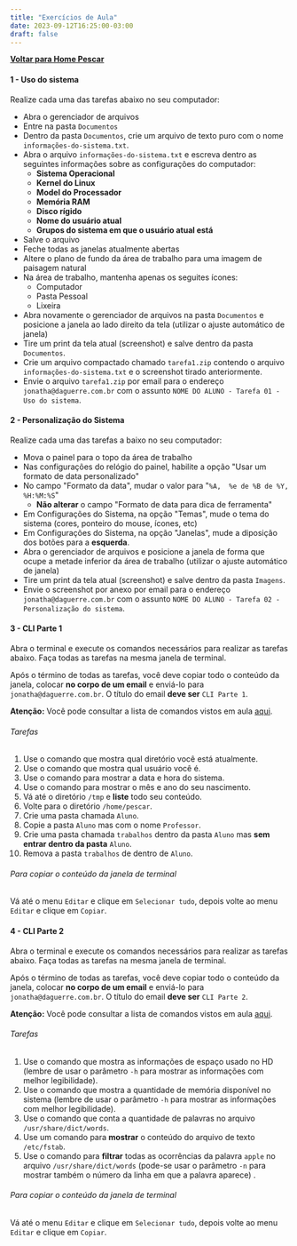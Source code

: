 ```yaml
---
title: "Exercícios de Aula"
date: 2023-09-12T16:25:00-03:00
draft: false
---
```




<a href="/" title="Voltar para Home Pescar"><i class="fa fa-arrow-circle-o-left"></i><b>Voltar para Home Pescar</b></a>

#### 1 - Uso do sistema

Realize cada uma das tarefas abaixo no seu computador:

- Abra o gerenciador de arquivos
- Entre na pasta `Documentos`
- Dentro da pasta `Documentos`, crie um arquivo de texto puro com o nome `informações-do-sistema.txt`.
- Abra o arquivo `informações-do-sistema.txt` e escreva dentro as seguintes informações sobre as configurações do computador:
  - **Sistema Operacional**
  - **Kernel do Linux**
  - **Model do Processador**
  - **Memória RAM**
  - **Disco rígido**
  - **Nome do usuário atual**
  - **Grupos do sistema em que o usuário atual está**
- Salve o arquivo
- Feche todas as janelas atualmente abertas
- Altere o plano de fundo da área de trabalho para uma imagem de paisagem natural
- Na área de trabalho, mantenha apenas os seguites ícones:
  - Computador
  - Pasta Pessoal
  - Lixeira
- Abra novamente o gerenciador de arquivos na pasta `Documentos` e posicione a janela ao lado direito da tela (utilizar o ajuste automático de janela)
- Tire um print da tela atual (screenshot) e salve dentro da pasta `Documentos`.
- Crie um arquivo compactado chamado `tarefa1.zip` contendo o arquivo `informações-do-sistema.txt` e o screenshot tirado anteriormente.
- Envie o arquivo `tarefa1.zip` por email para o endereço `jonatha@daguerre.com.br` com o assunto `NOME DO ALUNO - Tarefa 01 - Uso do sistema`.



#### 2 - Personalização do Sistema

Realize cada uma das tarefas a baixo no seu computador:

- Mova o painel para o topo da área de trabalho
- Nas configurações do relógio do painel, habilite a opção "Usar um formato de data personalizado"
- No campo "Formato da data", mudar o valor para "`%A,  %e de %B de %Y, %H:%M:%S`"
  - **Não alterar** o campo "Formato de data para dica de ferramenta"
- Em Configurações do Sistema, na opção "Temas", mude o tema do sistema (cores, ponteiro do mouse, ícones, etc)
- Em Configurações do Sistema, na opção "Janelas", mude a diposição dos botões para a **esquerda**.
- Abra o gerenciador de arquivos e posicione a janela de forma que ocupe a metade inferior da área de trabalho (utilizar o ajuste automático de janela)
- Tire um print da tela atual (screenshot) e salve dentro da pasta `Imagens`.
- Envie o screenshot por anexo por email para o endereço `jonatha@daguerre.com.br` com o assunto `NOME DO ALUNO - Tarefa 02 - Personalização do sistema`.


#### 3 - CLI Parte 1

Abra o terminal e execute os comandos necessários para realizar as tarefas abaixo. Faça todas as tarefas na mesma janela de terminal.

Após o término de todas as tarefas, você deve copiar todo o conteúdo da janela, colocar **no corpo de um email** e enviá-lo para `jonatha@daguerre.com.br`. O título do email **deve ser** `CLI Parte 1`.

**Atenção:** Você pode consultar a lista de comandos vistos em aula [aqui](/cli).

###### Tarefas
1. Use o comando que mostra qual diretório você está atualmente.
2. Use o comando que mostra qual usuário você é.
3. Use o comando para mostrar a data e hora do sistema.
4. Use o comando para mostrar o mês e ano do seu nascimento.
5. Vá até o diretório `/tmp` e **liste** todo seu conteúdo.
6. Volte para o diretório `/home/pescar`.
7. Crie uma pasta chamada `Aluno`.
8. Copie a pasta `Aluno` mas com o nome `Professor`.
9. Crie uma pasta chamada `trabalhos` dentro da pasta `Aluno` mas **sem entrar dentro da pasta** `Aluno`.
10. Remova a pasta `trabalhos` de dentro de `Aluno`.


###### Para copiar o conteúdo da janela de terminal
Vá até o menu `Editar` e clique em `Selecionar tudo`, depois volte ao menu `Editar` e clique em `Copiar`.

#### 4 - CLI Parte 2

Abra o terminal e execute os comandos necessários para realizar as tarefas abaixo. Faça todas as tarefas na mesma janela de terminal.

Após o término de todas as tarefas, você deve copiar todo o conteúdo da janela, colocar **no corpo de um email** e enviá-lo para `jonatha@daguerre.com.br`. O título do email **deve ser** `CLI Parte 2`.

**Atenção:** Você pode consultar a lista de comandos vistos em aula [aqui](https://jonatha.daguerre.com.br/pescar/cli/).

###### Tarefas
1. Use o comando que mostra as informações de espaço usado no HD (lembre de usar o parâmetro `-h` para mostrar as informações com melhor legibilidade).
2. Use o comando que mostra a quantidade de memória disponível no sistema (lembre de usar o parâmetro `-h` para mostrar as informações com melhor legibilidade).
3. Use o comando que conta a quantidade de palavras no arquivo `/usr/share/dict/words`.
4. Use um comando para **mostrar** o conteúdo do arquivo de texto `/etc/fstab`.
5. Use o comando para **filtrar** todas as ocorrências da palavra `apple` no arquivo `/usr/share/dict/words` (pode-se usar o parâmetro `-n` para mostrar também o número da linha em que a palavra aparece) .


###### Para copiar o conteúdo da janela de terminal
Vá até o menu `Editar` e clique em `Selecionar tudo`, depois volte ao menu `Editar` e clique em `Copiar`.















